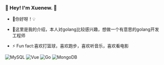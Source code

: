 ### 👋 Hey! I'm Xuenew. 🐘
- 🔭你好呀！💡

- 🤔这里是我的介绍，本人对golang比较感兴趣，想做一个有意思的golang开发工程师

- ⚡ Fun fact:喜欢打篮球，喜欢跑步，喜欢听音乐，喜欢看电影

<!-- Markdown -->
<img alt="MySQL" src="https://img.shields.io/badge/-MySQL-0021F5?style=flat-square&logo=mysql&logoColor=white" />
<img alt="Vue" src="https://img.shields.io/badge/-VUE-EC4A3F?style=flat-square&logo=vue.js&logoColor=white" />
<img alt="Go" src="https://img.shields.io/badge/-Go-F7B93E?style=flat-square&logo=go&logoColor=white" />
<img alt="MongoDB" src="https://img.shields.io/badge/-MongoDB-13aa52?style=flat-square&logo=mongodb&logoColor=white" />

